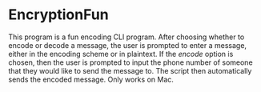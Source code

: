 # EncryptionFun
This program is a fun encoding CLI program. After choosing whether to encode or decode a message, the user is prompted to enter a message, either in the encoding scheme or in plaintext. If the _encode_ option is chosen, then the user is prompted to input the phone number of someone that they would like to send the message to. The script then automatically sends the encoded message. Only works on Mac.